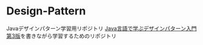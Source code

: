 # Design-Pattern
Javaデザインパターン学習用リポジトリ
[Java言語で学ぶデザインパターン入門 第3版](https://www.hyuki.com/dp/)を書きながら学習するためのリポジトリ
